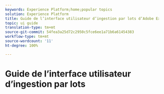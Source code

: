 ```yaml
---
keywords: Experience Platform;home;popular topics
solution: Experience Platform
title: Guide de l’interface utilisateur d’ingestion par lots d’Adobe Experience Platform
topic: ui guide
translation-type: tm+mt
source-git-commit: 54fea3a25d72c2950c5fce6ee1a71b6a61454383
workflow-type: tm+mt
source-wordcount: '11'
ht-degree: 100%

---
```



# Guide de l’interface utilisateur d’ingestion par lots
